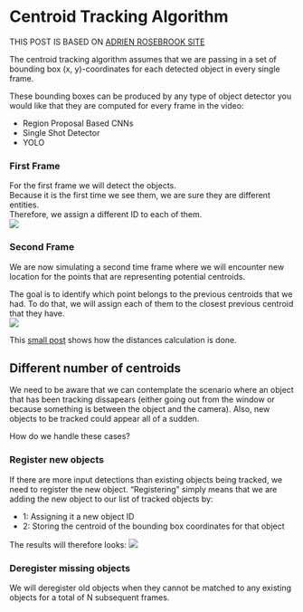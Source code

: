 
# Centroid Tracking Algorithm


THIS POST IS BASED ON [ADRIEN ROSEBROOK SITE][REF]


The centroid tracking algorithm assumes that we are passing in a set of bounding box (x, y)-coordinates for each detected object in every single frame.  

These bounding boxes can be produced by any type of object detector you would like that they are computed for every frame in the video:  
- Region Proposal Based CNNs
- Single Shot Detector
- YOLO 

### First Frame

For the first frame we will detect the objects.  
Because it is the first time we see them, we are sure they are different entities.  
Therefore, we assign a different ID to each of them.  
![][01_ids]

### Second Frame

We are now simulating a second time frame where we will encounter new location for the points that are representing potential centroids.  

The goal is to identify which point belongs to the previous centroids that we had. To do that, we will assign each of them to the closest previous centroid that they have.  
![][02_new_ids]

This [small post][dist_post] shows how the distances calculation is done.


## Different number of centroids

We need to be aware that we can contemplate the scenario where an object that has been tracking dissapears (either going out from the window or because something is between the object and the camera). Also, new objects to be tracked could appear all of a sudden.  

How do we handle these cases?  

### Register new objects

If there are more input detections than existing objects being tracked, we need to register the new object. “Registering” simply means that we are adding the new object to our list of tracked objects by:

- 1: Assigning it a new object ID
- 2: Storing the centroid of the bounding box coordinates for that object

The results will therefore looks:
![][03_regiter_id]


### Deregister missing objects

We will deregister old objects when they cannot be matched to any existing objects for a total of N subsequent frames.




[//]: # (Images of Console)

[01_ids]: https://www.pyimagesearch.com/wp-content/uploads/2018/07/simple_object_tracking_step1.png   

[02_new_ids]: https://www.pyimagesearch.com/wp-content/uploads/2018/07/simple_object_tracking_step2.png

[03_regiter_id]: https://www.pyimagesearch.com/wp-content/uploads/2018/07/simple_object_tracking_step4.png

[//]: # (Internal Repo Links)
[dist_post]: https://github.com/PabloRR100/Object_Tracking/blob/master/1%20-%20Simple%20Object%20Tracking/Centroid%20Distances%20Calculations/Centroid%20Distances%20Calculations.md   


[REF]: https://www.pyimagesearch.com/2018/07/23/simple-object-tracking-with-opencv/



```python
 
```
